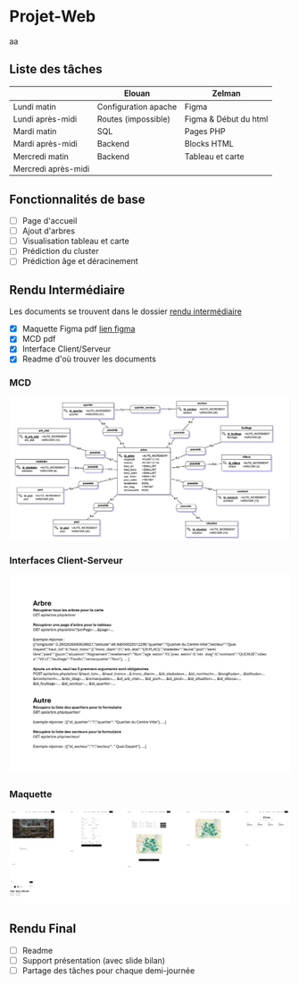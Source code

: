 # Projet-Web

aa

## Liste des tâches

|                     | Elouan               | Zelman                |
|---------------------|----------------------|-----------------------|
| Lundi matin         | Configuration apache | Figma                 |
| Lundi après-midi    | Routes (impossible)  | Figma & Début du html |
| Mardi matin         | SQL                  | Pages PHP             |
| Mardi après-midi    | Backend              | Blocks HTML           |
| Mercredi matin      | Backend              | Tableau et carte      |
| Mercredi après-midi |                      |                       |

## Fonctionnalités de base

- [ ] Page d'accueil
- [ ] Ajout d'arbres
- [ ] Visualisation tableau et carte
- [ ] Prédiction du cluster
- [ ] Prédiction âge et déracinement

## Rendu Intermédiaire

Les documents se trouvent dans le dossier [rendu intermédiaire](./rendu_intermediaire/)

- [x] Maquette Figma pdf [lien figma](https://www.figma.com/design/wBkDKv9k42slwQ001P6LNQ/ProjetWeb?node-id=0-1&t=xsehOe0UXzx57aVn-1)
- [x] MCD pdf
- [x] Interface Client/Serveur
- [x] Readme d'où trouver les documents

### MCD

![mcd](./rendu_intermediaire/MCD.png)

### Interfaces Client-Serveur

![ics](<./rendu_intermediaire/interfaces_client_serveur.jpg>)

### Maquette

![figma](./rendu_intermediaire/figma.png)

## Rendu Final

- [ ] Readme
- [ ] Support présentation (avec slide bilan)
- [ ] Partage des tâches pour chaque demi-journée
